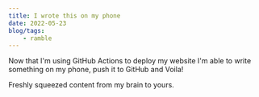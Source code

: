 ```yaml
---
title: I wrote this on my phone
date: 2022-05-23
blog/tags:
    - ramble
---
```

Now that I'm using GitHub Actions to deploy my website I'm able to write something on my phone, push it to GitHub and Voila!

Freshly squeezed content from my brain to yours.
